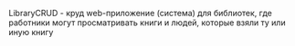 LibraryCRUD - круд web-приложение (система) для библиотек, где работники могут просматривать книги и людей, которые взяли ту или иную книгу